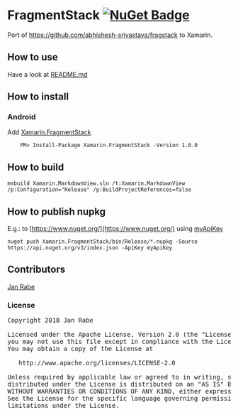 # FragmentStack [![NuGet Badge](https://buildstats.info/nuget/Xamarin.FragmentStack)](https://www.nuget.org/packages/Xamarin.FragmentStack/) 

Port of https://github.com/abhishesh-srivastava/fragstack to Xamarin.

## How to use

Have a look at [README.md](https://github.com/abhishesh-srivastava/fragstack/blob/master/README.md)

## How to install

### Android

Add [Xamarin.FragmentStack](https://www.nuget.org/packages/Xamarin.FragmentStack)

        PM> Install-Package Xamarin.FragmentStack -Version 1.0.0

## How to build

    msbuild Xamarin.MarkdownView.sln /t:Xamarin.MarkdownView /p:Configuration="Release" /p:BuildProjectReferences=false

## How to publish nupkg

E.g.: to [https://www.nuget.org/](https://www.nuget.org/) using [myApiKey](https://www.nuget.org/account/apikeys)

    nuget push Xamarin.FragmentStack/bin/Release/*.nupkg -Source https://api.nuget.org/v3/index.json -ApiKey myApiKey

## Contributors

[Jan Rabe](jan.rabe@kibotu.net)

### License
<pre>
Copyright 2018 Jan Rabe

Licensed under the Apache License, Version 2.0 (the "License");
you may not use this file except in compliance with the License.
You may obtain a copy of the License at

   http://www.apache.org/licenses/LICENSE-2.0

Unless required by applicable law or agreed to in writing, software
distributed under the License is distributed on an "AS IS" BASIS,
WITHOUT WARRANTIES OR CONDITIONS OF ANY KIND, either express or implied.
See the License for the specific language governing permissions and
limitations under the License.
</pre>
